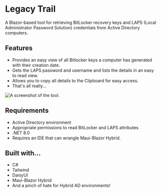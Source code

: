 # Legacy Trail

A Blazor-based tool for retrieving BitLocker recovery keys and LAPS (Local Administrator Password Solution) credentials from Active Directory computers. 

## Features

* Provides an easy view of all Bitlocker keys a computer has generated with their creation date.
* Gets the LAPS password and username and lists the details in an easy to read view.
* Allows you to copy all details to the Clipboard for easy access.
* That's all really...

![A screenshot of the tool.]([http://url/to/img.png](https://github.com/AwokeinanEnigma/LegacyTrail/blob/master/image.png))

## Requirements

- Active Directory environment
- Appropriate permissions to read BitLocker and LAPS attributes
- .NET 8.0
- Requires an IDE that can wrangle Maui-Blazor Hybrid.

## Built with...

* C#
* Tailwind
* DaisyUI
* Maui-Blazor Hybrid
* And a pinch of hate for Hybrid AD environments!
